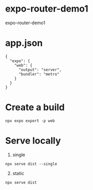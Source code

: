 # expo-router-demo1
expo-router-demo1

# app.json
```
{
  "expo": {
    "web": {
      "output": "server",
      "bundler": "metro"
    }
  }
}

```

# Create a build
```
npx expo export -p web
```

# Serve locally

1. single
```
npx serve dist --single
```

2. static
```
npx serve dist
```